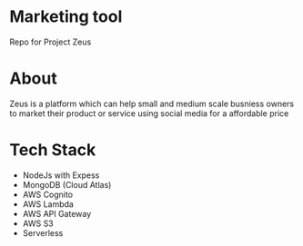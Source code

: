 # Marketing tool
Repo for Project Zeus

# About
Zeus is a platform which can help small and medium scale busniess owners to market their product or service using 
social media for a affordable price

# Tech Stack
* NodeJs with Expess
* MongoDB (Cloud Atlas)
* AWS Cognito
* AWS Lambda
* AWS API Gateway
* AWS S3
* Serverless

